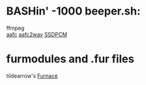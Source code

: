 # BASHin' -1000 beeper.sh:  
ffmpeg  
[aafc](https://github.com/architectnt/aafc/releases/tag/pre300)
[aafc2wav](https://github.com/architectnt/aafc2wav)
[SSDPCM](https://github.com/Kagamiin/ssdpcm)

# furmodules and .fur files  
tildearrow's [Furnace](https://github.com/tildearrow/furnace)
